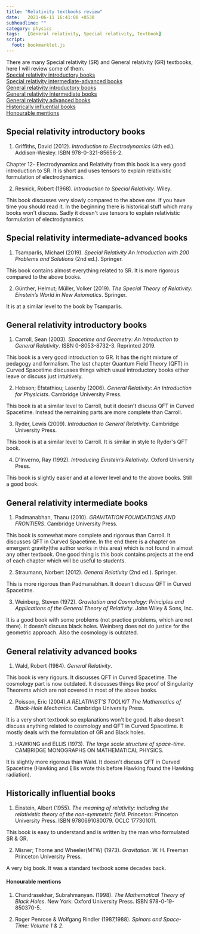 ```yaml
---
title: "Relativity textbooks review"
date:   2021-06-11 16:41:00 +0530
subheadline: ""
category: physics
tags:   [General relativity, Special relativity, Textbook]
script:
  foot: bookmarklet.js
---
```

There are many Special relativity (SR) and General relativity (GR) textbooks, here I will review some of them.<!--more--><br>
[Special relativity introductory books](#special-relativity-introductory-books)<br>
[Special relativity intermediate-advanced books](#special-relativity-intermediate-advanced-books)<br>
[General relativity introductory books](#general-relativity-introductory-books)<br>
[General relativity intermediate books](#general-relativity-intermediate-books)<br>
[General relativity advanced books](#general-relativity-advanced-books)<br>
[Historically influential books](#historically-influential-books)<br>
[Honourable mentions](#honourable-mentions)
## Special relativity introductory books
1) Griffiths, David (2012). *Introduction to Electrodynamics* (4th ed.). Addison-Wesley. ISBN 978-0-321-85656-2.

Chapter 12- Electrodynamics and Relativity from this book is a very good introduction to SR. It is short and uses tensors to explain relativistic formulation of electrodynamics.

2) Resnick, ‎Robert (1968). *Introduction to Special Relativity*. Wiley.

This book discusses very slowly compared to the above one. If you have time you should read it. In the beginning there is historical stuff which many books won't discuss. Sadly it doesn't use tensors to explain relativistic formulation of electrodynamics.
## Special relativity intermediate-advanced books
1) Tsamparlis, Michael (2019). *Special Relativity An Introduction with 200 Problems and Solutions* (2nd ed.). Springer.

This book contains almost everything related to SR. It is more rigorous compared to the above books.

2) Günther, Helmut; Müller, Volker (2019). *The Special Theory of Relativity: Einstein’s World in New Axiomatics*. Springer.

It is at a similar level to the book by Tsamparlis.
## General relativity introductory books
1) Carroll, Sean (2003). *Spacetime and Geometry: An Introduction to General Relativity*. ISBN 0-8053-8732-3. Reprinted 2019.

This book is a very good introduction to GR. It has the right mixture of pedagogy and formalism. The last chapter Quantum Field Theory (QFT) in Curved Spacetime discusses things which usual introductory books either leave or discuss just intuitively.

2) Hobson; Efstathiou; Lasenby  (2006). *General Relativity: An Introduction for Physicists*. Cambridge University Press.

This book is at a similar level to Carroll, but it doesn't discuss QFT in Curved Spacetime. Instead the remaining parts are more complete than Carroll.

3) Ryder, Lewis (2009). *Introduction to General Relativity*. Cambridge University Press.

This book is at a similar level to Carroll. It is similar in style to Ryder's QFT book.

4) D'Inverno, Ray (1992). *Introducing Einstein’s Relativity*. Oxford University Press.

This book is slightly easier and at a lower level and to the above books. Still a good book.
## General relativity intermediate books
1) Padmanabhan, Thanu (2010). *GRAVITATION FOUNDATIONS AND FRONTIERS*. Cambridge University Press.

This book is somewhat more complete and rigorous than Carroll. It discusses QFT in Curved Spacetime. In the end there is a chapter on emergent gravity(the author works in this area) which is not found in almost any other textbook. One good thing is this book contains projects at the end of each chapter which will be useful to students.

2) Straumann, Norbert (2012). *General Relativity* (2nd ed.). Springer.

This is more rigorous than Padmanabhan. It doesn't discuss QFT in Curved Spacetime.

3) Weinberg, Steven (1972). *Gravitation and Cosmology: Principles and Applications of the General Theory of Relativity*. John Wiley & Sons, Inc.

It is a good book with some problems (not practice problems, which are not there). It doesn't discuss black holes. Weinberg does not do justice for the geometric approach. Also the cosmology is outdated.

## General relativity advanced books
1) Wald, Robert (1984). *General Relativity*.

This book is very rigours. It discusses QFT in Curved Spacetime. The cosmology part is now outdated. It discusses things like proof of Singularity Theorems which are not covered in most of the above books.

2) Poisson, Eric (2004).*A RELATIVIST'S TOOLKIT The Mathematics of Black-Hole Mechanics*. Cambridge University Press.

It is a very short textbook so explanations won't be good. It also doesn't discuss anything related to cosmology and QFT in Curved Spacetime. It mostly deals with the formulation of GR and Black holes.

3) HAWKING and ELLIS (1973). *The large scale structure of space-time*. CAMBRIDGE MONOGRAPHS ON MATHEMATICAL PHYSICS.

It is slightly more rigorous than Wald. It doesn't discuss QFT in Curved Spacetime (Hawking and Ellis wrote this before Hawking found the Hawking radiation).

## Historically influential books
1) Einstein, Albert (1955). *The meaning of relativity: including the relativistic theory of the non-symmetric field*. Princeton: Princeton University Press. ISBN 9780691080079. OCLC 177301011.

This book is easy to understand and is written by the man who formulated SR & GR.

2) Misner; Thorne and Wheeler(MTW) (1973). *Gravitation*. 	W. H. Freeman Princeton University Press.

A very big book. It was a standard textbook some decades back.
#### Honourable mentions
1) Chandrasekhar, Subrahmanyan. (1998). *The Mathematical Theory of Black Holes*. New York: Oxford University Press. ISBN 978-0-19-850370-5.

2) Roger Penrose & Wolfgang Rindler (1987,1988). *Spinors and Space-Time: Volume 1 & 2*.